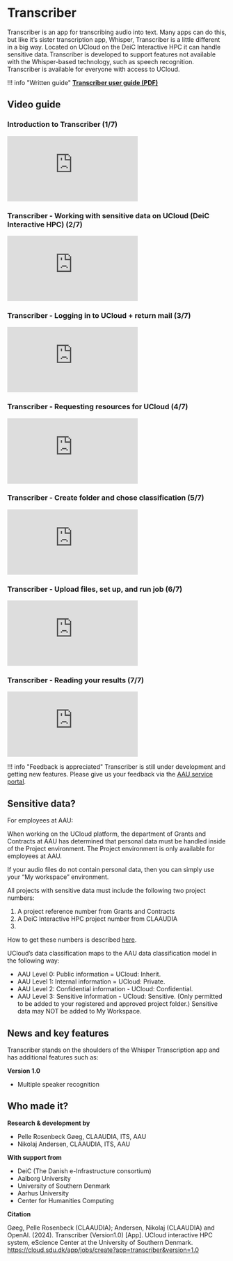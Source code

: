 # Transcriber

Transcriber is an app for transcribing audio into text. Many apps can do this, but like it’s sister transcription app, Whisper, Transcriber is a little different in a big way. Located on UCloud on the DeiC Interactive HPC it can handle sensitive data. Transcriber is developed to support features not available with the Whisper-based technology, such as speech recognition. Transcriber is available for everyone with access to UCloud. 

!!! info "Written guide"
    **[Transcriber user guide (PDF)](/assets/transcriber-userguide-1-1.pdf)**

## Video guide

### Introduction to Transcriber (1/7)
<div class="video-container">
    <iframe src="https://www.youtube.com/embed/VpzyHrPNN9Q?si=3X4jm8cParIWe4KY" 
            title="YouTube video player" 
            frameborder="0" 
            allow="accelerometer; autoplay; clipboard-write; encrypted-media; gyroscope; picture-in-picture; web-share" 
            referrerpolicy="strict-origin-when-cross-origin" 
            allowfullscreen></iframe>
</div>

### Transcriber - Working with sensitive data on UCloud (DeiC Interactive HPC) (2/7)
<div class="video-container">
    <iframe src="https://www.youtube.com/embed/fOG93BlRWXU?si=ty702a_8Uix8K0Y3" 
            title="YouTube video player" 
            frameborder="0" 
            allow="accelerometer; autoplay; clipboard-write; encrypted-media; gyroscope; picture-in-picture; web-share" 
            referrerpolicy="strict-origin-when-cross-origin" 
            allowfullscreen></iframe>
</div>

### Transcriber - Logging in to UCloud + return mail (3/7)
<div class="video-container">
    <iframe src="https://www.youtube.com/embed/zadAIIYQWoQ?si=uRTFAebWSE0_J0J-" 
            title="YouTube video player" 
            frameborder="0" 
            allow="accelerometer; autoplay; clipboard-write; encrypted-media; gyroscope; picture-in-picture; web-share" 
            referrerpolicy="strict-origin-when-cross-origin" 
            allowfullscreen></iframe>
</div>

### Transcriber - Requesting resources for UCloud (4/7)
<div class="video-container">
    <iframe src="https://www.youtube.com/embed/nvucnH66dqM?si=rA4o8pnRvhZ9Q-NO" 
            title="YouTube video player" 
            frameborder="0" 
            allow="accelerometer; autoplay; clipboard-write; encrypted-media; gyroscope; picture-in-picture; web-share" 
            referrerpolicy="strict-origin-when-cross-origin" 
            allowfullscreen></iframe>
</div>

### Transcriber - Create folder and chose classification (5/7)
<div class="video-container">
    <iframe src="https://www.youtube.com/embed/pn71hbMSpcE?si=zcUvYOcvJj2a2F7N" 
            title="YouTube video player" 
            frameborder="0" 
            allow="accelerometer; autoplay; clipboard-write; encrypted-media; gyroscope; picture-in-picture; web-share" 
            referrerpolicy="strict-origin-when-cross-origin" 
            allowfullscreen></iframe>
</div>

### Transcriber - Upload files, set up, and run job (6/7)
<div class="video-container">
    <iframe src="https://www.youtube.com/embed/01PpOkTjiA8?si=hR9mRMxRUaBkGHJ7" 
            title="YouTube video player" 
            frameborder="0" 
            allow="accelerometer; autoplay; clipboard-write; encrypted-media; gyroscope; picture-in-picture; web-share" 
            referrerpolicy="strict-origin-when-cross-origin" 
            allowfullscreen></iframe>
</div>

### Transcriber - Reading your results (7/7)
<div class="video-container">
    <iframe src="https://www.youtube.com/embed/JH9aVrRq_T0?si=nnvO6RUR7PxZPnsL" 
            title="YouTube video player" 
            frameborder="0" 
            allow="accelerometer; autoplay; clipboard-write; encrypted-media; gyroscope; picture-in-picture; web-share" 
            referrerpolicy="strict-origin-when-cross-origin" 
            allowfullscreen></iframe>
</div>

!!! info "Feedback is appreciated"
    Transcriber is still under development and getting new features. Please give us your feedback via the [AAU service portal](https://serviceportal.aau.dk/serviceportal?id=sc_cat_item&sys_id=0a246b54c353f150f5575dcd2b013105).


## Sensitive data?
For employees at AAU:

When working on the UCloud platform, the department of Grants and Contracts at AAU has determined that personal data must be handled inside of the Project environment. The Project environment is only available for employees at AAU.  

If your audio files do not contain personal data, then you can simply use your “My workspace” environment.​

All projects with sensitive data must include the following two project numbers:

1. A project reference number from Grants and Contracts
2. A DeiC Interactive HPC project number from CLAAUDIA
3. 
How to get these numbers is described [here](/ucloud/how-to-access/#ucloud-projects-apply-for-additional-quota).

UCloud’s data classification maps to the AAU data classification model in the following way:​

* AAU Level 0: Public information = UCloud: Inherit.
* AAU Level 1: Internal information = UCloud: Private.
* AAU Level 2: Confidential information - UCloud: Confidential.
* AAU Level 3: Sensitive information - UCloud: Sensitive. (Only permitted to be added to your registered and approved project folder.) Sensitive data may NOT be added to My Workspace.


## News and key features

Transcriber stands on the shoulders of the Whisper Transcription app and has additional features such as:

**Version 1.0**

* Multiple speaker recognition
 
## Who made it?

**Research & development by**

* Pelle Rosenbeck Gøeg, CLAAUDIA, ITS, AAU 
* Nikolaj Andersen, CLAAUDIA, ITS, AAU 

**With support from**

* DeiC (The Danish e-Infrastructure consortium)
* Aalborg University
* University of Southern Denmark
* Aarhus University
* Center for Humanities Computing

**Citation**

Gøeg, Pelle Rosenbeck (CLAAUDIA); Andersen, Nikolaj (CLAAUDIA) and OpenAI. (2024). Transcriber (Version1.0) [App]. UCloud interactive HPC system, eScience Center at the University of Southern Denmark. https://cloud.sdu.dk/app/jobs/create?app=transcriber&version=1.0  